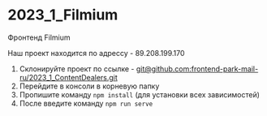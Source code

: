 # 2023_1_Filmium
Фронтенд Filmium

Наш проект находится по адрессу - 89.208.199.170

1. Склонируйте проект по ссылке - [git@github.com:frontend-park-mail-ru/2023_1_ContentDealers.git](git@github.com:frontend-park-mail-ru/2023_1_ContentDealers.git)
2. Перейдите в консоли в корневую папку
3. Пропишите команду ```npm install``` (для установки всех зависимостей)
4. После введите команду ```npm run serve```

